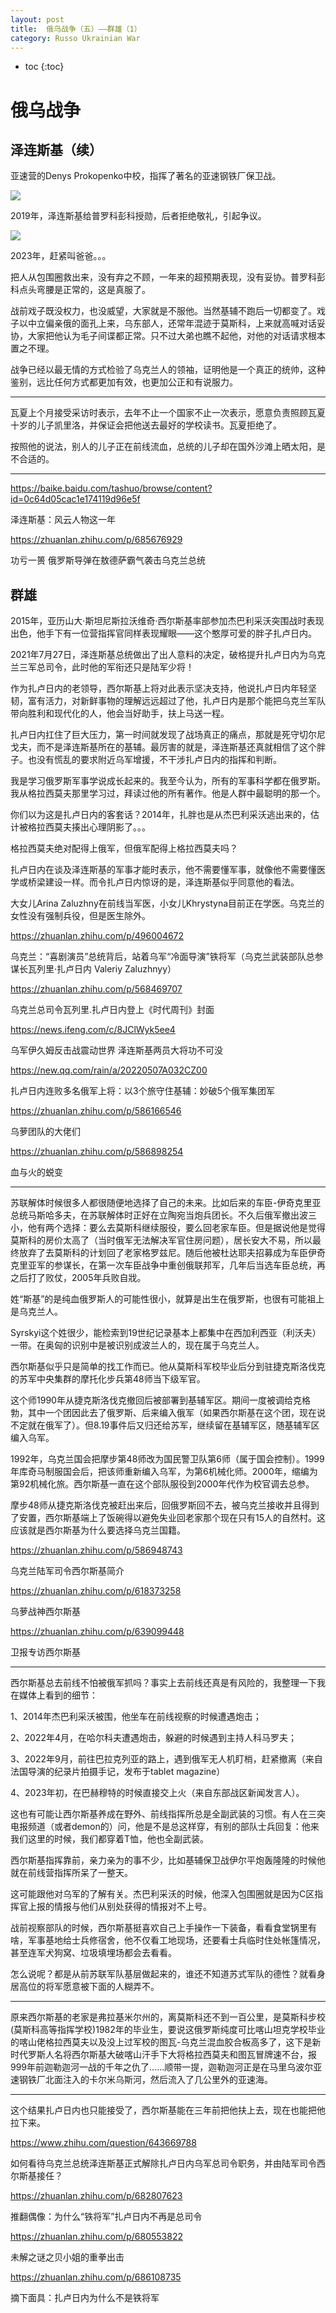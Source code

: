 ```yaml
---
layout: post
title:  俄乌战争（五）——群雄（1）
category: Russo Ukrainian War 
---
```


* toc
{:toc}

# 俄乌战争

## 泽连斯基（续）

亚速营的Denys Prokopenko中校，指挥了著名的亚速钢铁厂保卫战。

![](/images/img5/Denys_Prokopenko.jpg)

2019年，泽连斯基给普罗科彭科授勋，后者拒绝敬礼，引起争议。

![](/images/img5/Denys_Prokopenko_2.jpg)

2023年，赶紧叫爸爸。。。

把人从包围圈救出来，没有弃之不顾，一年来的超预期表现，没有妥协。普罗科彭科点头弯腰是正常的，这是真服了。

战前戏子既没权力，也没威望，大家就是不服他。当然基辅不跑后一切都变了。戏子以中立偏亲俄的面孔上来，乌东部人，还常年混迹于莫斯科，上来就高喊对话妥协，大家把他认为毛子间谍都正常。只不过大弟也瞧不起他，对他的对话请求根本置之不理。

战争已经以最无情的方式检验了乌克兰人的领袖，证明他是一个真正的统帅，这种鉴别，远比任何方式都更加有效，也更加公正和有说服力。

---

瓦夏上个月接受采访时表示，去年不止一个国家不止一次表示，愿意负责照顾瓦夏十岁的儿子凯里洛，并保证会把他送去最好的学校读书。瓦夏拒绝了。

按照他的说法，别人的儿子正在前线流血，总统的儿子却在国外沙滩上晒太阳，是不合适的。

---

https://baike.baidu.com/tashuo/browse/content?id=0c64d05cac1e174119d96e5f

泽连斯基：风云人物这一年

https://zhuanlan.zhihu.com/p/685676929

功亏一篑 俄罗斯导弹在敖德萨霸气袭击乌克兰总统

## 群雄

2015年，亚历山大·斯坦尼斯拉沃维奇·西尔斯基率部参加杰巴利采沃突围战时表现出色，他手下有一位营指挥官同样表现耀眼——这个憨厚可爱的胖子扎卢日内。

2021年7月27日，泽连斯基总统做出了出人意料的决定，破格提升扎卢日内为乌克兰三军总司令，此时他的军衔还只是陆军少将！

作为扎卢日内的老领导，西尔斯基上将对此表示坚决支持，他说扎卢日内年轻坚韧，富有活力，对新鲜事物的理解远远超过了他，扎卢日内是那个能把乌克兰军队带向胜利和现代化的人，他会当好助手，扶上马送一程。

扎卢日内扛住了巨大压力，第一时间就发现了战场真正的痛点，那就是死守切尔尼戈夫，而不是泽连斯基所在的基辅。最厉害的就是，泽连斯基还真就相信了这个胖子。也没有慌乱的要求附近乌军增援，不干涉扎卢日内的指挥和判断。

我是学习俄罗斯军事学说成长起来的。我至今认为，所有的军事科学都在俄罗斯。我从格拉西莫夫那里学习过，拜读过他的所有著作。他是人群中最聪明的那一个。

你们以为这是扎卢日内的客套话？2014年，扎胖也是从杰巴利采沃逃出来的，估计被格拉西莫夫揍出心理阴影了。。。

格拉西莫夫绝对配得上俄军，但俄军配得上格拉西莫夫吗？

扎卢日内在谈及泽连斯基的军事才能时表示，他不需要懂军事，就像他不需要懂医学或桥梁建设一样。而令扎卢日内惊讶的是，泽连斯基似乎同意他的看法。

大女儿Arina Zaluzhny在前线当军医，小女儿Khrystyna目前正在学医。乌克兰的女性没有强制兵役，但是医生除外。

https://zhuanlan.zhihu.com/p/496004672

乌克兰：“喜剧演员”总统背后，站着乌军“冷面导演”铁将军（乌克兰武装部队总参谋长瓦列里·扎卢日内 Valeriy Zaluzhnyy）

https://zhuanlan.zhihu.com/p/568469707

乌克兰总司令瓦列里.扎卢日内登上《时代周刊》封面

https://news.ifeng.com/c/8JClWyk5ee4

乌军伊久姆反击战震动世界 泽连斯基两员大将功不可没

https://new.qq.com/rain/a/20220507A032CZ00

扎卢日内连败多名俄军上将：以3个旅守住基辅：妙破5个俄军集团军

https://zhuanlan.zhihu.com/p/586166546

乌萝团队的大佬们

https://zhuanlan.zhihu.com/p/586898254

血与火的蜕变

---

苏联解体时候很多人都很随便地选择了自己的未来。比如后来的车臣-伊奇克里亚总统马斯哈多夫，在苏联解体时正好在立陶宛当炮兵团长。不久后俄军撤出波三小，他有两个选择：要么去莫斯科继续服役，要么回老家车臣。但是据说他是觉得莫斯科的房价太高了（当时俄军无法解决军官住房问题），居长安大不易，所以最终放弃了去莫斯科的计划回了老家格罗兹尼。随后他被杜达耶夫招募成为车臣伊奇克里亚军的参谋长，在第一次车臣战争中重创俄联邦军，几年后当选车臣总统，再之后打了败仗，2005年兵败自戕。

姓“斯基”的是纯血俄罗斯人的可能性很小，就算是出生在俄罗斯，也很有可能祖上是乌克兰人。

Syrskyi这个姓很少，能检索到19世纪记录基本上都集中在西加利西亚（利沃夫）一带。在奥匈的识别中是被识别成波兰人的，现在属于乌克兰人。

西尔斯基似乎只是简单的找工作而已。他从莫斯科军校毕业后分到驻捷克斯洛伐克的苏军中央集群的摩托化步兵第48师当下级军官。

这个师1990年从捷克斯洛伐克撤回后被部署到基辅军区。期间一度被调给克格勃，其中一个团因此去了俄罗斯、后来编入俄军（如果西尔斯基在这个团，现在说不定就在俄军了）。但8.19事件后又归还给苏军，继续留在基辅军区，随基辅军区编入乌军。

1992年，乌克兰国会把摩步第48师改为国民警卫队第6师（属于国会控制）。1999年库奇马制服国会后，把该师重新编入乌军，为第6机械化师。2000年，缩编为第92机械化旅。西尔斯基一直在这个部队服役到2000年代作为校官调去总参。

摩步48师从捷克斯洛伐克被赶出来后，回俄罗斯回不去，被乌克兰接收并且得到了安置，西尔斯基端上了饭碗得以避免失业回老家那个现在只有15人的自然村。这应该就是西尔斯基为什么要选择乌克兰国籍。

https://zhuanlan.zhihu.com/p/586948743

乌克兰陆军司令西尔斯基简介

https://zhuanlan.zhihu.com/p/618373258

乌萝战神西尔斯基

https://zhuanlan.zhihu.com/p/639099448

卫报专访西尔斯基

---

西尔斯基总去前线不怕被俄军抓吗？事实上去前线还真是有风险的，我整理一下我在媒体上看到的细节：

1、2014年杰巴利采沃被围，他坐车在前线视察的时候遭遇炮击；

2、2022年4月，在哈尔科夫遭遇炮击，躲避的时候遇到主持人科马罗夫；

3、2022年9月，前往巴拉克列亚的路上，遇到俄军无人机盯梢，赶紧撤离（来自法国导演的纪录片拍摄手记，发布于tablet magazine）

4、2023年初，在巴赫穆特的时候直接交上火（来自东部战区新闻发言人）。

这也有可能让西尔斯基养成在野外、前线指挥所总是全副武装的习惯。有人在三突电报频道（或者demon的）问，他是不是总这样穿，有别的部队士兵回复：他来我们这里的时候，我们都穿着T恤，他也全副武装。

西尔斯基指挥靠前，亲力亲为的事不少，比如基辅保卫战伊尔平炮轰隆隆的时候他就在前线营指挥所呆了一整天。

这可能跟他对乌军的了解有关。杰巴利采沃的时候，他深入包围圈就是因为C区指挥官上报的情报与他们从别处获得的情报对不上号。

战前视察部队的时候，西尔斯基挺喜欢自己上手操作一下装备，看看食堂锅里有啥，军事基地给士兵修宿舍，他不仅看工地现场，还要看士兵临时住处帐篷情况，甚至连军犬狗窝、垃圾填埋场都会去看看。

怎么说呢？都是从前苏联军队基层做起来的，谁还不知道苏式军队的德性？就看身居高位的将军愿意被下面的人糊弄不。

---

原来西尔斯基的老家是弗拉基米尔州的，离莫斯科还不到一百公里，是莫斯科步校(莫斯科高等指挥学校)1982年的毕业生，要说这俄罗斯纯度可比喀山坦克学校毕业的喀山佬格拉西莫夫以及没上过军校的图瓦-乌克兰混血胶合板高多了，这下是新时代罗斯人名将西尔斯基大破喀山汗手下大将格拉西莫夫和图瓦冒牌速不台，报999年前迦勒迦河一战的千年之仇了……顺带一提，迦勒迦河正是在马里乌波尔亚速钢铁厂北面注入的卡尔米乌斯河，然后流入了几公里外的亚速海。

---

这个结果扎卢日内也只能接受了，西尔斯基能在三年前把他扶上去，现在也能把他拉下来。

https://www.zhihu.com/question/643669788

如何看待乌克兰总统泽连斯基正式解除扎卢日内乌军总司令职务，并由陆军司令西尔斯基接任？

https://zhuanlan.zhihu.com/p/682807623

推翻偶像：为什么“铁将军”扎卢日内不再是总司令

https://zhuanlan.zhihu.com/p/680553822

未解之谜之贝小姐的重拳出击

https://zhuanlan.zhihu.com/p/686108735

摘下面具：扎卢日内为什么不是铁将军

